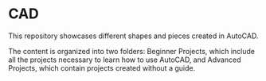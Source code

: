 # CAD
This repository showcases different shapes and pieces created in AutoCAD.

The content is organized into two folders: Beginner Projects, which include all the projects necessary to learn how to use AutoCAD, and Advanced Projects, which contain projects created without a guide.
